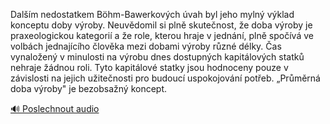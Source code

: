
Dalším nedostatkem Böhm-Bawerkových úvah byl jeho mylný výklad konceptu doby výroby. Neuvědomil si plně skutečnost, že doba výroby je praxeologickou kategorií a že role, kterou hraje v jednání, plně spočívá ve volbách jednajícího člověka mezi dobami výroby různé délky. Čas vynaložený v minulosti na výrobu dnes dostupných kapitálových statků nehraje žádnou roli. Tyto kapitálové statky jsou hodnoceny pouze v závislosti na jejich užitečnosti pro budoucí uspokojování potřeb. „Průměrná doba výroby" je bezobsažný koncept.

[🔊 Poslechnout audio](/data/7-paragraphs/audio/chapter_89/para_001-Dalm-nedostatkem-Bhm-Bawerkovch-vah-byl-jeho.mp3)
